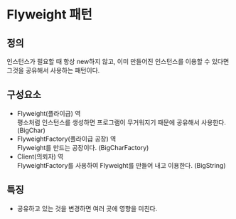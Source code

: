 # Flyweight 패턴
## 정의
인스턴스가 필요할 때 항상 new하지 않고, 이미 만들어진 인스턴스를 이용할 수 있다면 그것을 공유해서 사용하는 패턴이다.

## 구성요소
- Flyweight(플라이급) 역<br>
평소처럼 인스턴스를 생성하면 프로그램이 무거워지기 때문에 공유해서 사용한다. (BigChar)
- FlyweightFactory(플라이급 공장) 역<br>
Flyweight를 만드는 공장이다. (BigCharFactory)
- Client(의뢰자) 역<br>
FlyweightFactory를 사용하여 Flyweight를 만들어 내고 이용한다. (BigString)

## 특징
- 공유하고 있는 것을 변경하면 여러 곳에 영향을 미친다.